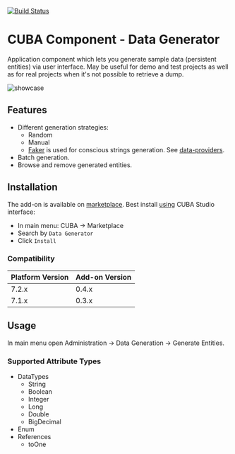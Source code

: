 [![Build Status](https://travis-ci.org/web-devel/cuba-component-data-generator.svg?branch=master)](https://travis-ci.org/web-devel/cuba-component-data-generator)

# CUBA Component - Data Generator

Application component which lets you generate sample data (persistent entities) via user interface.
May be useful for demo and test projects as well as for real projects when it's not possible to retrieve a dump.

![showcase](https://raw.githubusercontent.com/web-devel/cuba-component-data-generator/master/etc/showcase.gif)

## Features

* Different generation strategies:
  * Random 
  * Manual
  * [Faker](https://github.com/serpro69/kotlin-faker) is used for conscious strings generation. See [data-providers](https://github.com/serpro69/kotlin-faker#data-providers).
* Batch generation.
* Browse and remove generated entities.

## Installation

The add-on is available on [marketplace](https://www.cuba-platform.com/marketplace).
Best install [using](https://doc.cuba-platform.com/studio/#add_ons) CUBA Studio interface:
  - In main menu: CUBA -> Marketplace
  - Search by `Data Generator`
  - Click `Install`
  
### Compatibility

| Platform Version | Add-on Version |
| ---------------- | -------------- |
| 7.2.x            | 0.4.x          |
| 7.1.x            | 0.3.x          |

## Usage

In main menu open Administration -> Data Generation -> Generate Entities.


### Supported Attribute Types

* DataTypes
  * String
  * Boolean
  * Integer
  * Long
  * Double
  * BigDecimal
* Enum
* References
  * toOne
